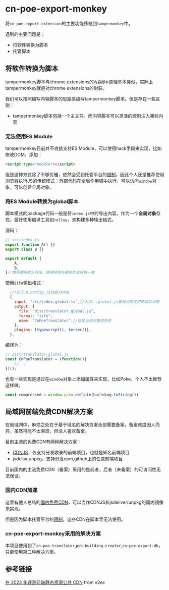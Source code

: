 # cn-poe-export-monkey

将`cn-poe-export-extension`的主要功能移植到`tampermonkey`中。

遇到的主要问题是：

- 将软件转换为脚本
- 托管脚本

## 将软件转换为脚本

tampermonkey脚本与chrome extensions的`内容脚本`原理基本类似，实际上tampermonkey就是对chrome extensions的封装。

我们可以按照编写内容脚本的思路来编写tampermonkey脚本。但是存在一些区别：

- tampermonkey脚本包括一个主文件，而内容脚本可以灵活的控制注入哪些内容

### 无法使用ES Module

tampermonkey目前并不直接支持ES Module，可以使用hack手段来实现，比如修改DOM，添加：

```html
<script type="module"></script>
```

但是这种方式除了不够优雅，依然会受到托管平台的[限制](https://greasyfork.org/en/help/external-scripts)，因此个人还是推荐使用浏览器执行JS的传统模式：外部代码在全局作用域中执行，可以访问`window`对象，可以创建全局对象。

### 将ES Module转换为global脚本

脚本模式的package代码一般是将`index.js`中的导出内容，作为一个**全局对象**存在。最好使用编译工具如`rollup`，来构建多种输出格式。

源码：

```ts
// src/index.ts
export function A() {}
export class B {}

export default {
    A,
    B,
}//推荐使用默认导出，使得结构与脚本形式保持一致
```

使用`iife`输出格式：

```js
  //rollup.config.js的部分内容
  {
    input: "src/index.global.ts",//入口，.global.js是我目前使用的命名风格
    output: {
      file: "dist/translator.global.js",
      format: "iife",
      name: "CnPoeTranslator",//指定全局对象的名称
    },
    plugins: [typescript(), terser()],
  },
```

编译为：

```js
// dist/translator.global.js
const CnPoeTranslator = (function(){
    //...
})();
```

也有一些实现是通过在`window`对象上添加属性来实现，比如Poke，个人不太推荐这样做。

```js
const compressed = window.pako.deflate(building.toString())
```

## 局域网前端免费CDN解决方案

在局域网中，麻烦之处在于基于域名的解决方案全部需要备案，备案难度因人而异，虽然可能不太麻烦，但没人喜欢备案。

目前主流的免费CDN有两种解决方案：

- [CDNJS](https://cdnjs.com/)，仅支持分发收录的前端项目，也就是知名前端项目
- jsdelivr,unpkg，支持分发npm,github上的任意前端项目

目前国内的主流免费CDN（备案）采用的是前者，后者（未备案）的可访问性无法保证。
### 国内CDN加速

这里有他人总结的[国内免费CDN](https://www.cnblogs.com/LiangSenCheng/p/17325563.html)，可以当作CDNJS和jsdeliver/unpkg的国内镜像来实现。

但是因为脚本托管平台的[限制](https://greasyfork.org/en/help/external-scripts)，这些CDN在脚本里无法使用。
### cn-poe-export-monkey采用的解决方案

本项目使用到了`cn-poe-translator`,`pob-building-creater`,`cn-poe-export-db`，只能使用第二种解决方案。
## 参考链接

[在 2023 年评测前端静态资源公共 CDN](https://www.v2ex.com/t/947849) from v2ex